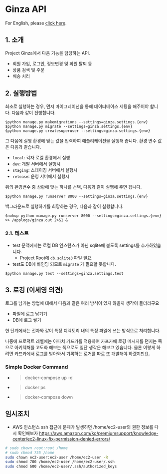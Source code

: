 # Ginza API
For English, please [click here](/README_en.md).

## 1. 소개
Project Ginza에서 다음 기능을 담당하는 API.
* 회원 가입, 로그인, 정보변경 및 회원 탈퇴 등
* 상품 검색 및 주문
* 배송 처리

## 2. 실행방법
최초로 실행하는 경우, 먼저 마이그레이션을 통해 데이터베이스 세팅을 해주어야 합니다. 다음과 같이 진행합니다.
```shell
$python manage.py makemigrations --settings=ginza.settings.{env}
$python manage.py migrate --settings=ginza.settings.{env}
$python manage.py createsuperuser --settings=ginza.settings.{env}
```

그 다음에 실행 환경에 맞는 값을 입력하여 애플리케이션을 실행해 줍니다. 환경 변수 값은 다음과 같습니다.

* `local`: 각자 로컬 환경에서 실행
* `dev`: 개발 서버에서 실행시
* `staging`: 스테이징 서버에서 실행시
* `release`: 운영 서버에서 실행시

위의 환경변수 중 상황에 맞는 하나를 선택, 다음과 같이 실행해 주면 됩니다.
```shell
$python manage.py runserver 8000 --settings=ginza.settings.{env}
```

백그라운드로 실행하기를 희망하는 경우, 다음과 같이 실행합니다.
```shell
$nohup python manage.py runserver 8000 --settings=ginza.settings.{env} >> /applogs/ginza.out 2>&1 &
```

### 2.1. 테스트
* test 문맥에서는 로컬 DB 인스턴스가 아닌 sqlite에 붙도록 settings를 추가하였습니다.
  * Project Root에 ```db.sqlite3``` 파일 필요.
* test도 DB에 바인딩 되므로 ```migrate``` 가 필요할 듯합니다.
```shell
$python manage.py test --settings=ginza.settings.test
```



## 3. 로깅 (이세영 의견)
로그를 남기는 방법에 대해서 다음과 같은 여러 방식이 있지 않을까 생각이 들더라구요
* 파일에 로그 남기기
* DB에 로그 쌓기

현 단계에서는 전자와 같이 특정 디렉토리 내의 특정 파일에 쓰는 방식으로 처리합니다.

나중에 프로덕트 레벨에는 아파치 카프카를 적용하여 카프카에 로깅 메시지를 던지는 쪽으로 아키텍처를 고도화 해보는 쪽으로도 일단 생각은 해보고 있습니다. 물론 이렇게 하려면 카프카에서 로그를 받아와서 기록하는 로거를 따로 또 개발해야 하겠지만요.

### Simple Docker Command
* > docker-compose up -d
* > docker ps 
* > docker-compose down 


## 임시조치
* AWS 인스턴스 ssh 접근에 문제가 발생하면 /home/ec2-user의 권한 정보를 다시 확인해보자
https://aws.amazon.com/ko/premiumsupport/knowledge-center/ec2-linux-fix-permission-denied-errors/

```bash
# sudo chown root:root /home
# sudo chmod 755 /home
sudo chown ec2-user:ec2-user /home/ec2-user -R
sudo chmod 700 /home/ec2-user /home/ec2-user/.ssh
sudo chmod 600 /home/ec2-user/.ssh/authorized_keys
```